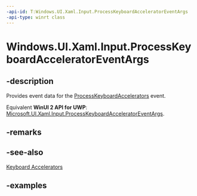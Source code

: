 ```yaml
---
-api-id: T:Windows.UI.Xaml.Input.ProcessKeyboardAcceleratorEventArgs
-api-type: winrt class
---
```


<!-- Class syntax.
public class ProcessKeyboardAcceleratorEventArgs 
-->

# Windows.UI.Xaml.Input.ProcessKeyboardAcceleratorEventArgs

## -description
Provides event data for the [ProcessKeyboardAccelerators](../windows.ui.xaml/uielement_processkeyboardaccelerators.md) event.

Equivalent **WinUI 2 API for UWP**: [Microsoft.UI.Xaml.Input.ProcessKeyboardAcceleratorEventArgs](/windows/winui/api/microsoft.ui.xaml.input.processkeyboardacceleratoreventargs).

## -remarks

## -see-also
[Keyboard Accelerators](/windows/uwp/design/input/keyboard-accelerators)

## -examples

